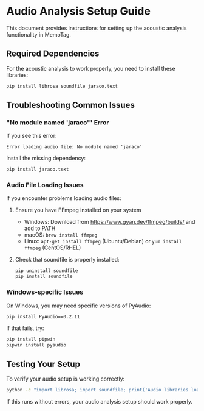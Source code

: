 # Audio Analysis Setup Guide

This document provides instructions for setting up the acoustic analysis functionality in MemoTag.

## Required Dependencies

For the acoustic analysis to work properly, you need to install these libraries:

```bash
pip install librosa soundfile jaraco.text
```

## Troubleshooting Common Issues

### "No module named 'jaraco'" Error

If you see this error:
```
Error loading audio file: No module named 'jaraco'
```

Install the missing dependency:
```bash
pip install jaraco.text
```

### Audio File Loading Issues

If you encounter problems loading audio files:

1. Ensure you have FFmpeg installed on your system
   - Windows: Download from https://www.gyan.dev/ffmpeg/builds/ and add to PATH
   - macOS: `brew install ffmpeg`
   - Linux: `apt-get install ffmpeg` (Ubuntu/Debian) or `yum install ffmpeg` (CentOS/RHEL)

2. Check that soundfile is properly installed:
   ```bash
   pip uninstall soundfile
   pip install soundfile
   ```

### Windows-specific Issues

On Windows, you may need specific versions of PyAudio:

```bash
pip install PyAudio==0.2.11
```

If that fails, try:
```bash
pip install pipwin
pipwin install pyaudio
```

## Testing Your Setup

To verify your audio setup is working correctly:

```bash
python -c "import librosa; import soundfile; print('Audio libraries loaded successfully')"
```

If this runs without errors, your audio analysis setup should work properly.
